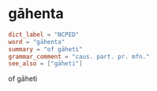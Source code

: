 # gāhenta

``` toml
dict_label = "NCPED"
word = "gāhenta"
summary = "of gāheti"
grammar_comment = "caus. part. pr. mfn."
see_also = ["gāheti"]
```

of gāheti

